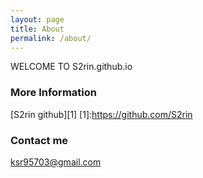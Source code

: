 ```yaml
---
layout: page
title: About
permalink: /about/
---
```


WELCOME TO S2rin.github.io

### More Information

[S2rin github][1]
[1]:https://github.com/S2rin

### Contact me

[ksr95703@gmail.com](mailto:ksr95703@gmail.com)
